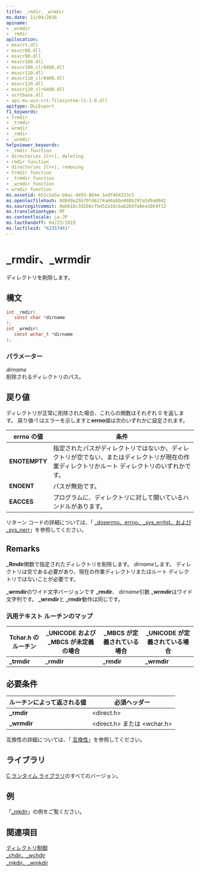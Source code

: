 ```yaml
---
title: _rmdir、_wrmdir
ms.date: 11/04/2016
apiname:
- _wrmdir
- _rmdir
apilocation:
- msvcrt.dll
- msvcr80.dll
- msvcr90.dll
- msvcr100.dll
- msvcr100_clr0400.dll
- msvcr110.dll
- msvcr110_clr0400.dll
- msvcr120.dll
- msvcr120_clr0400.dll
- ucrtbase.dll
- api-ms-win-crt-filesystem-l1-1-0.dll
apitype: DLLExport
f1_keywords:
- trmdir
- _trmdir
- wrmdir
- _rmdir
- _wrmdir
helpviewer_keywords:
- _rmdir function
- directories [C++], deleting
- rmdir function
- directories [C++], removing
- trmdir function
- _trmdir function
- _wrmdir function
- wrmdir function
ms.assetid: 652c2a5a-b0ac-4493-864e-1edf484333c5
ms.openlocfilehash: 0d0d9a25b70746174a66abbe088b297a5d9a0942
ms.sourcegitcommit: 0ab61bc3d2b6cfbd52a16c6ab2b97a8ea1864f12
ms.translationtype: MT
ms.contentlocale: ja-JP
ms.lasthandoff: 04/23/2019
ms.locfileid: "62357461"
---
```

# <a name="rmdir-wrmdir"></a>_rmdir、_wrmdir

ディレクトリを削除します。

## <a name="syntax"></a>構文

```C
int _rmdir(
   const char *dirname
);
int _wrmdir(
   const wchar_t *dirname
);
```

### <a name="parameters"></a>パラメーター

*dirname*<br/>
削除されるディレクトリのパス。

## <a name="return-value"></a>戻り値

ディレクトリが正常に削除された場合、これらの関数はそれぞれ 0 を返します。 戻り値-1 はエラーを示しますと**errno**値は次のいずれかに設定されます。

|errno の値|条件|
|-|-|
| **ENOTEMPTY** | 指定されたパスがディレクトリではないか、ディレクトリが空でない、またはディレクトリが現在の作業ディレクトリかルート ディレクトリのいずれかです。 |
| **ENOENT** | パスが無効です。 |
| **EACCES** | プログラムに、ディレクトリに対して開いているハンドルがあります。 |

リターン コードの詳細については、「 [_doserrno、errno、_sys_errlist、および _sys_nerr](../../c-runtime-library/errno-doserrno-sys-errlist-and-sys-nerr.md)」を参照してください。

## <a name="remarks"></a>Remarks

**_Rmdir**関数で指定されたディレクトリを削除します。 *dirname*します。 ディレクトリは空である必要があり、現在の作業ディレクトリまたはルート ディレクトリではないことが必要です。

**_wrmdir**のワイド文字バージョンです **_rmdir**、 *dirname*引数 **_wrmdir**はワイド文字列です。 **_wrmdir**と **_rmdir**動作は同じです。

### <a name="generic-text-routine-mappings"></a>汎用テキスト ルーチンのマップ

|Tchar.h のルーチン|_UNICODE および _MBCS が未定義の場合|_MBCS が定義されている場合|_UNICODE が定義されている場合|
|---------------------|--------------------------------------|--------------------|-----------------------|
|**_trmdir**|**_rmdir**|**_rmdir**|**_wrmdir**|

## <a name="requirements"></a>必要条件

|ルーチンによって返される値|必須ヘッダー|
|-------------|---------------------|
|**_rmdir**|\<direct.h>|
|**_wrmdir**|\<direct.h> または \<wchar.h>|

互換性の詳細については、「 [互換性](../../c-runtime-library/compatibility.md)」を参照してください。

## <a name="libraries"></a>ライブラリ

[C ランタイム ライブラリ](../../c-runtime-library/crt-library-features.md)のすべてのバージョン。

## <a name="example"></a>例

「[_mkdir](mkdir-wmkdir.md)」の例をご覧ください。

## <a name="see-also"></a>関連項目

[ディレクトリ制御](../../c-runtime-library/directory-control.md)<br/>
[_chdir、_wchdir](chdir-wchdir.md)<br/>
[_mkdir、_wmkdir](mkdir-wmkdir.md)<br/>
